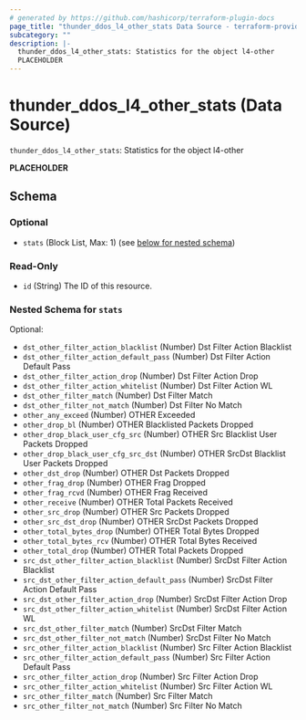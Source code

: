 ```yaml
---
# generated by https://github.com/hashicorp/terraform-plugin-docs
page_title: "thunder_ddos_l4_other_stats Data Source - terraform-provider-thunder"
subcategory: ""
description: |-
  thunder_ddos_l4_other_stats: Statistics for the object l4-other
  PLACEHOLDER
---
```


# thunder_ddos_l4_other_stats (Data Source)

`thunder_ddos_l4_other_stats`: Statistics for the object l4-other

__PLACEHOLDER__



<!-- schema generated by tfplugindocs -->
## Schema

### Optional

- `stats` (Block List, Max: 1) (see [below for nested schema](#nestedblock--stats))

### Read-Only

- `id` (String) The ID of this resource.

<a id="nestedblock--stats"></a>
### Nested Schema for `stats`

Optional:

- `dst_other_filter_action_blacklist` (Number) Dst Filter Action Blacklist
- `dst_other_filter_action_default_pass` (Number) Dst Filter Action Default Pass
- `dst_other_filter_action_drop` (Number) Dst Filter Action Drop
- `dst_other_filter_action_whitelist` (Number) Dst Filter Action WL
- `dst_other_filter_match` (Number) Dst Filter Match
- `dst_other_filter_not_match` (Number) Dst Filter No Match
- `other_any_exceed` (Number) OTHER Exceeded
- `other_drop_bl` (Number) OTHER Blacklisted Packets Dropped
- `other_drop_black_user_cfg_src` (Number) OTHER Src Blacklist User Packets Dropped
- `other_drop_black_user_cfg_src_dst` (Number) OTHER SrcDst Blacklist User Packets Dropped
- `other_dst_drop` (Number) OTHER Dst Packets Dropped
- `other_frag_drop` (Number) OTHER Frag Dropped
- `other_frag_rcvd` (Number) OTHER Frag Received
- `other_receive` (Number) OTHER Total Packets Received
- `other_src_drop` (Number) OTHER Src Packets Dropped
- `other_src_dst_drop` (Number) OTHER SrcDst Packets Dropped
- `other_total_bytes_drop` (Number) OTHER Total Bytes Dropped
- `other_total_bytes_rcv` (Number) OTHER Total Bytes Received
- `other_total_drop` (Number) OTHER Total Packets Dropped
- `src_dst_other_filter_action_blacklist` (Number) SrcDst Filter Action Blacklist
- `src_dst_other_filter_action_default_pass` (Number) SrcDst Filter Action Default Pass
- `src_dst_other_filter_action_drop` (Number) SrcDst Filter Action Drop
- `src_dst_other_filter_action_whitelist` (Number) SrcDst Filter Action WL
- `src_dst_other_filter_match` (Number) SrcDst Filter Match
- `src_dst_other_filter_not_match` (Number) SrcDst Filter No Match
- `src_other_filter_action_blacklist` (Number) Src Filter Action Blacklist
- `src_other_filter_action_default_pass` (Number) Src Filter Action Default Pass
- `src_other_filter_action_drop` (Number) Src Filter Action Drop
- `src_other_filter_action_whitelist` (Number) Src Filter Action WL
- `src_other_filter_match` (Number) Src Filter Match
- `src_other_filter_not_match` (Number) Src Filter No Match


